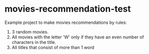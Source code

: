 # movies-recommendation-test 
Example project to make movies recommendations by rules:

1) 3 random movies.
2) All movies with the letter 'W'  only if they have an even number of characters in the title.
3) All titles that consist of more than 1 word 
